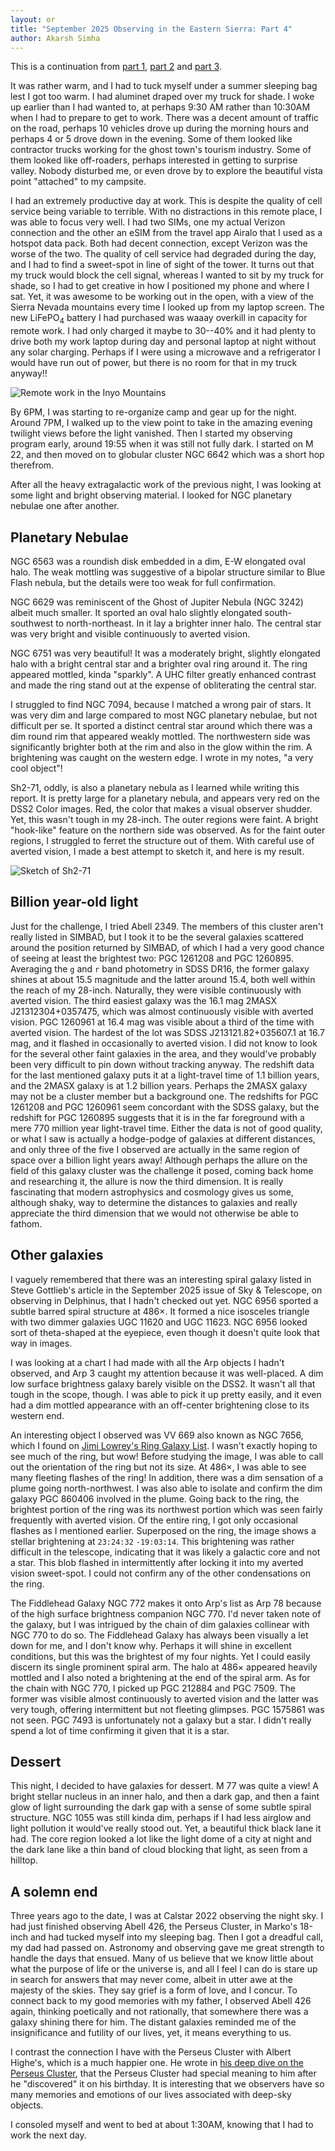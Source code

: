```yaml
---
layout: or
title: "September 2025 Observing in the Eastern Sierra: Part 4"
author: Akarsh Simha
---
```


This is a continuation from [part 1](/OR_202509_EasternSierra_Part1.html),  [part 2](/OR_202509_EasternSierra_Part2.html) and [part 3](/OR_202509_EasternSierra_Part3.html).

It was rather warm, and I had to tuck myself under a summer sleeping bag lest I got too warm. I had aluminet draped over my truck for shade. I woke up earlier than I had wanted to, at perhaps 9:30 AM rather than 10:30AM when I had to prepare to get to work. There was a decent amount of traffic on the road, perhaps 10 vehicles drove up during the morning hours and perhaps 4 or 5 drove down in the evening. Some of them looked like contractor trucks working for the ghost town's tourism industry. Some of them looked like off-roaders, perhaps interested in getting to surprise valley. Nobody disturbed me, or even drove by to explore the beautiful vista point "attached" to my campsite.

I had an extremely productive day at work. This is despite the quality of cell service being variable to terrible. With no distractions in this remote place, I was able to focus very well. I had two SIMs, one my actual Verizon connection and the other an eSIM from the travel app Airalo that I used as a hotspot data pack. Both had decent connection, except Verizon was the worse of the two. The quality of cell service had degraded during the day, and I had to find a sweet-spot in line of sight of the tower. It turns out that my truck would block the cell signal, whereas I wanted to sit by my truck for shade, so I had to get creative in how I positioned my phone and where I sat. Yet, it was awesome to be working out in the open, with a view of the Sierra Nevada mountains every time I looked up from my laptop screen. The new LiFePO<sub>4</sub> battery I had purchased was waaay overkill in capacity for remote work. I had only charged it maybe to 30--40% and it had plenty to drive both my work laptop during day and personal laptop at night without any solar charging. Perhaps if I were using a microwave and a refrigerator I would have run out of power, but there is no room for that in my truck anyway!!

![Remote work in the Inyo Mountains](assets/RemoteWork_EasternSierra_September2025.jpg)

By 6PM, I was starting to re-organize camp and gear up for the night. Around 7PM, I walked up to the view point to take in the amazing evening twilight views before the light vanished. Then I started my observing program early, around 19:55 when it was still not fully dark. I started on M 22, and then moved on to globular cluster <x-dso>NGC 6642</x-dso> which was a short hop therefrom.

After all the heavy extragalactic work of the previous night, I was looking at some light and bright observing material. I looked for NGC planetary nebulae one after another.

## Planetary Nebulae

<x-dso>NGC 6563</x-dso> was a roundish disk embedded in a dim, E-W elongated oval halo. The weak mottling was suggestive of a bipolar structure similar to Blue Flash nebula, but the details were too weak for full confirmation.

<x-dso>NGC 6629</x-dso> was reminiscent of the Ghost of Jupiter Nebula (<x-dso omit>NGC 3242</x-dso>) albeit much smaller. It sported an oval halo slightly elongated south-southwest to north-northeast. In it lay a brighter inner halo. The central star was very bright and visible continuously to averted vision.

<x-dso>NGC 6751</x-dso> was very beautiful! It was a moderately bright, slightly elongated halo with a bright central star and a brighter oval ring around it. The ring appeared mottled, kinda "sparkly". A UHC filter greatly enhanced contrast and made the ring stand out at the expense of obliterating the central star.

I struggled to find <x-dso>NGC 7094</x-dso>, because I matched a wrong pair of stars. It was very dim and large compared to most NGC planetary nebulae, but not difficult per se. It sported a distinct central star around which there was a dim round rim that appeared weakly mottled. The northwestern side was significantly brighter both at the rim and also in the glow within the rim. A brightening was caught on the western edge. I wrote in my notes, "a very cool object"!

<x-dso>Sh2-71</x-dso>, oddly, is also a planetary nebula as I learned while writing this report. It is pretty large for a planetary nebula, and appears very red on the DSS2 Color images. Red, the color that makes a visual observer shudder. Yet, this wasn't tough in my 28-inch. The outer regions were faint. A bright "hook-like" feature on the northern side was observed. As for the faint outer regions, I struggled to ferret the structure out of them. With  careful use of averted vision, I made a best attempt to sketch it, and here is my result.

![Sketch of Sh2-71](assets/Sketch_Sh2-71.jpg)

## Billion year-old light

Just for the challenge, I tried <x-dso>Abell 2349</x-dso>. The members of this cluster aren't really listed in SIMBAD, but I took it to be the several galaxies scattered around the position returned by SIMBAD, of which I had a very good chance of seeing at least the brightest two: <x-dso>PGC 1261208</x-dso> and <x-dso>PGC 1260895</x-dso>. Averaging the `g` and `r` band photometry in SDSS DR16, the former galaxy shines at about 15.5 magnitude and the latter around 15.4, both well within the reach of my 28-inch. Naturally, they were visible continuously with averted vision.
The third easiest galaxy was the 16.1 mag <x-dso>2MASX J21312304+0357475</x-dso>, which was almost continuously visible with averted vision. <x-dso>PGC 1260961</x-dso> at 16.4 mag was visible about a third of the time with averted vision. The hardest of the lot was <x-dso>SDSS J213121.82+035607.1</x-dso> at 16.7 mag, and it flashed in occasionally to averted vision. I did not know to look for the several other faint galaxies in the area, and they would've probably been very difficult to pin down without tracking anyway. The redshift data for the last mentioned galaxy puts it at a light-travel time of 1.1 billion years, and the 2MASX galaxy is at 1.2 billion years. Perhaps the 2MASX galaxy may not be a cluster member but a background one. The redshifts for PGC 1261208 and PGC 1260961 seem concordant with the SDSS galaxy, but the redshift for <x-dso>PGC 1260895</x-dso> suggests that it is in the far foreground with a mere 770 million year light-travel time. Either the data is not of good quality, or what I saw is actually a hodge-podge of galaxies at different distances, and only three of the five I observed are actually in the same region of space over a billion light years away! Although perhaps the allure on the field of this galaxy cluster was the challenge it posed, coming back home and researching it, the allure is now the third dimension. It is really fascinating that modern astrophysics and cosmology gives us some, although shaky, way to determine the distances to galaxies and really appreciate the third dimension that we would not otherwise be able to fathom.

## Other galaxies

I vaguely remembered that there was an interesting spiral galaxy listed in Steve Gottlieb's article in the September 2025 issue of Sky & Telescope, on observing in Delphinus, that I hadn't checked out yet. <x-dso>NGC 6956</x-dso> sported a subtle barred spiral structure at 486×. It formed a nice isosceles triangle with two dimmer galaxies <x-dso>UGC 11620</x-dso> and <x-dso>UGC 11623</x-dso>. NGC 6956 looked sort of theta-shaped at the eyepiece, even though it doesn't quite look that way in images.

I was looking at a chart I had made with all the Arp objects I hadn't observed, and <x-dso>Arp 3</x-dso> caught my attention because it was well-placed. A dim low surface brightness galaxy barely visible on the DSS2. It wasn't all that tough in the scope, though. I was able to pick it up pretty easily, and it even had a dim mottled appearance with an off-center brightening close to its western end.

An interesting object I observed was <x-dso>VV 669</x-dso> also known as NGC 7656, which I found on [Jimi Lowrey's Ring Galaxy List](https://www.astro-richweb.net/astro/ring_galaxies.htm). I wasn't exactly hoping to see much of the ring, but wow! Before studying the image, I was able to call out the orientation of the ring but not its size. At 486×, I was able to see many fleeting flashes of the ring! In addition, there was a dim sensation of a plume going north-northwest. I was also able to isolate and confirm the dim galaxy <x-dso>PGC 860406</x-dso> involved in the plume. Going back to the ring, the brightest portion of the ring was its northwest portion which was seen fairly frequently with averted vision. Of the entire ring, I got only occasional flashes as I mentioned earlier. Superposed on the ring, the image shows a stellar brightening at `23:24:32` `-19:03:14`. This brightening was rather difficult in the telescope, indicating that it was likely a galactic core and not a star. This blob flashed in intermittently after locking it into my averted vision sweet-spot. I could not confirm any of the other condensations on the ring.

The Fiddlehead Galaxy <x-dso>NGC 772</x-dso> makes it onto Arp's list as Arp 78 because of the high surface brightness companion <x-dso>NGC 770</x-dso>. I'd never taken note of the galaxy, but I was intrigued by the chain of dim galaxies collinear with NGC 770 to do so. The Fiddlehead Galaxy has always been visually a let down for me, and I don't know why. Perhaps it will shine in excellent conditions, but this was the brightest of my four nights. Yet I could easily discern its single prominent spiral arm. The halo at 486× appeared heavily mottled and I also noted a brightening at the end of the spiral arm.
As for the chain with NGC 770, I picked up <x-dso>PGC 212884</x-dso> and <x-dso>PGC 7509</x-dso>. The former was visible almost continuously to averted vision and the latter was very tough, offering intermittent but not fleeting glimpses. <x-dso>PGC 1575861</x-dso> was not seen. <x-dso>PGC 7493</x-dso> is unfortunately not a galaxy but a star. I didn't really spend a lot of time confirming it given that it is a star.

## Dessert

This night, I decided to have galaxies for dessert. <x-dso>M 77</x-dso> was quite a view! A bright stellar nucleus in an inner halo, and then a dark gap, and then a faint glow of light surrounding the dark gap with a sense of some subtle spiral structure. <x-dso>NGC 1055</x-dso> was still kinda dim, perhaps if I had less airglow and light pollution it would've really stood out. Yet, a beautiful thick black lane it had. The core region looked a lot like the light dome of a city at night and the dark lane like a thin band of cloud blocking that light, as seen from a hilltop.

## A solemn end

Three years ago to the date, I was at Calstar 2022 observing the night sky. I had just finished observing Abell 426, the Perseus Cluster, in Marko's 18-inch and had tucked myself into my sleeping bag. Then I got a dreadful call, my dad had passed on. Astronomy and observing gave me great strength to handle the days that ensued. Many of us believe that we know little about what the purpose of life or the universe is, and all I feel I can do is stare up in search for answers that may never come, albeit in utter awe at the majesty of the skies. They say grief is a form of love, and I concur. To connect back to my good memories with my father, I observed Abell 426 again, thinking poetically and not rationally, that somewhere there was a galaxy shining there for him. The distant galaxies reminded me of the insignificance and futility of our lives, yet, it means everything to us.

I contrast the connection I have with the Perseus Cluster with Albert Highe's, which is a much happier one. He wrote in [his deep dive on the Perseus Cluster](https://web.archive.org/web/20110926205645/http://pw2.netcom.com/~ahighe/a426.html), that the Perseus Cluster had special meaning to him after he "discovered" it on his birthday. It is interesting that we observers have so many memories and emotions of our lives associated with deep-sky objects.

I consoled myself and went to bed at about 1:30AM, knowing that I had to work the next day.